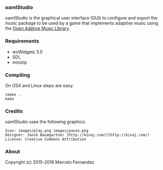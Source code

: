 ### oamlStudio

oamlStudio is the graphical user interface (GUI) to configure and export the music package to be used by a game that implements adaptive music using the [Open Adative Music Library](https://github.com/marcelofg55/oaml).


### Requirements

- wxWidgets 3.0
- SDL
- minizip


### Compiling

On OSX and Linux steps are easy:

    cmake .
    make


### Credits

oamlStudio uses the following graphics:

    Icon: images/play.png images/pause.png
    Designer: Janik Baumgartner [http://kinaj.com/](http://kinaj.com/)
    License: Creative Commons Attribution


### About

Copyright (c) 2015-2016 Marcelo Fernandez


